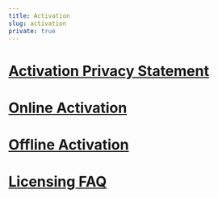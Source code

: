 ```yaml
---
title: Activation
slug: activation
private: true
---
```


# [Activation Privacy Statement](activation-privacy-statement.md)
# [Online Activation](online-activation.md)
# [Offline Activation](offline-activation.md)
# [Licensing FAQ](licensing-faq.md)

